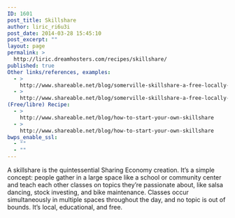```yaml
---
ID: 1601
post_title: Skillshare
author: liric_ri6u3i
post_date: 2014-03-28 15:45:10
post_excerpt: ""
layout: page
permalink: >
  http://liric.dreamhosters.com/recipes/skillshare/
published: true
Other links/references, examples:
  - >
    http://www.shareable.net/blog/somerville-skillshare-a-free-locally-crowdsourced-education-model
  - >
    http://www.shareable.net/blog/somerville-skillshare-a-free-locally-crowdsourced-education-model
(Free/libre) Recipe:
  - >
    http://www.shareable.net/blog/how-to-start-your-own-skillshare
  - >
    http://www.shareable.net/blog/how-to-start-your-own-skillshare
bwps_enable_ssl:
  - ""
  - ""
---
```

A skillshare is the quintessential Sharing Economy creation. It’s a simple concept: people gather in a large space like a school or community center and teach each other classes on topics they’re passionate about, like salsa dancing, stock investing, and bike maintenance. Classes occur simultaneously in multiple spaces throughout the day, and no topic is out of bounds. It’s local, educational, and free.